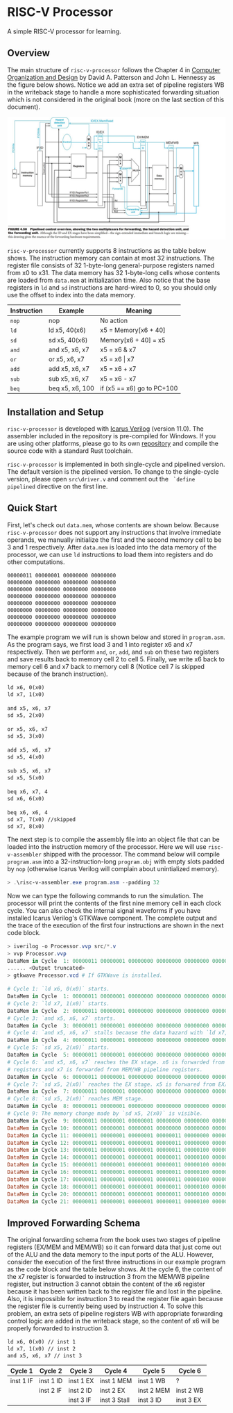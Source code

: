 # RISC-V Processor

A simple RISC-V processor for learning.

## Overview

The main structure of `risc-v-processor` follows the Chapter 4 in [Computer Organization and Design](https://www.amazon.com/Computer-Organization-Design-RISC-V-Architecture/dp/0128122757) by David A. Patterson and John L. Hennessy as the figure below shows. Notice we add an extra set of pipeline registers WB in the writeback stage to handle a more sophisticated forwarding situation which is not considered in the original book (more on the last section of this document).

![Pipelined Control Overview](pipelined_control_overview.jpg)

`risc-v-processor` currently supports 8 instructions as the table below shows. The instruction memory can contain at most 32 instructions. The register file consists of 32 1-byte-long general-purpose registers named from x0 to x31. The data memory has 32 1-byte-long cells whose contents are loaded from `data.mem` at initialization time. Also notice that the base registers in `ld` and `sd` instructions are hard-wired to 0, so you should only use the offset to index into the data memory.

| Instruction | Example | Meaning |
| --- | --- | --- |
| `nop` | nop | No action |
| `ld` | ld x5, 40(x6) | x5 = Memory[x6 + 40] |
| `sd` | sd x5, 40(x6) | Memory[x6 + 40] = x5 |
| `and` | and x5, x6, x7 | x5 = x6 & x7 |
| `or` | or x5, x6, x7 | x5 = x6 \| x7 |
| `add` | add x5, x6, x7 | x5 = x6 + x7 |
| `sub` | sub x5, x6, x7 | x5 = x6 - x7 |
| `beq` | beq x5, x6, 100 | if (x5 == x6) go to PC+100 |

## Installation and Setup

`risc-v-processor` is developed with [Icarus Verilog](http://iverilog.icarus.com/) (version 11.0). The assembler included in the repository is pre-compiled for Windows. If you are using other platforms, please go to its own [repository](https://github.com/pastchick3/risc-v-assembler) and compile the source code with a standard Rust toolchain.

`risc-v-processor` is implemented in both single-cycle and pipelined version. The default version is the pipelined version. To change to the single-cycle version, please open `src\driver.v` and comment out the `` `define pipelined`` directive on the first line.

## Quick Start

First, let's check out `data.mem`, whose contents are shown below. Because `risc-v-processor` does not support any instructions that involve immediate operands, we manually initialize the first and the second memory cell to be 3 and 1 respectively. After `data.mem` is loaded into the data memory of the processor, we can use `ld` instructions to load them into registers and do other computations.

``` MEM
00000011 00000001 00000000 00000000
00000000 00000000 00000000 00000000
00000000 00000000 00000000 00000000
00000000 00000000 00000000 00000000
00000000 00000000 00000000 00000000
00000000 00000000 00000000 00000000
00000000 00000000 00000000 00000000
00000000 00000000 00000000 00000000
```

The example program we will run is shown below and stored in `program.asm`. As the program says, we first load 3 and 1 into register x6 and x7 respectively. Then we perform `and`, `or`, `add`, and `sub` on these two registers and save results back to memory cell 2 to cell 5. Finally, we write x6 back to memory cell 6 and x7 back to memory cell 8 (Notice cell 7 is skipped because of the branch instruction).

``` ASM
ld x6, 0(x0)
ld x7, 1(x0)

and x5, x6, x7
sd x5, 2(x0)

or x5, x6, x7
sd x5, 3(x0)

add x5, x6, x7
sd x5, 4(x0)

sub x5, x6, x7
sd x5, 5(x0)

beq x6, x7, 4
sd x6, 6(x0)

beq x6, x6, 4
sd x7, 7(x0) //skipped
sd x7, 8(x0)
```

The next step is to compile the assembly file into an object file that can be loaded into the instruction memory of the processor. Here we will use `risc-v-assembler` shipped with the processor. The command below will compile `program.asm` into a 32-instruction-long `program.obj` with empty slots padded by `nop` (otherwise Icarus Verilog will complain about unintialized memory).

``` PowerShell
> .\risc-v-assembler.exe program.asm --padding 32
```

Now we can type the following commands to run the simulation. The processor will print the contents of the first nine memory cell in each clock cycle. You can also check the internal signal waveforms if you have installed Icarus Verilog's GTKWave component. The complete output and the trace of the execution of the first four instructions are shown in the next code block.

``` PowerShell
> iverilog -o Processor.vvp src/*.v
> vvp Processor.vvp
DataMem in Cycle  1: 00000011 00000001 00000000 00000000 00000000 00000000 00000000 00000000 00000000
...... <Output truncated>
> gtkwave Processor.vcd # If GTKWave is installed.
```

``` PowerShell
# Cycle 1: `ld x6, 0(x0)` starts.
DataMem in Cycle  1: 00000011 00000001 00000000 00000000 00000000 00000000 00000000 00000000 00000000
# Cycle 2: `ld x7, 1(x0)` starts.
DataMem in Cycle  2: 00000011 00000001 00000000 00000000 00000000 00000000 00000000 00000000 00000000
# Cycle 3: `and x5, x6, x7` starts.
DataMem in Cycle  3: 00000011 00000001 00000000 00000000 00000000 00000000 00000000 00000000 00000000
# Cycle 4: `and x5, x6, x7` stalls because the data hazard with `ld x7, 1(x0)`.
DataMem in Cycle  4: 00000011 00000001 00000000 00000000 00000000 00000000 00000000 00000000 00000000
# Cycle 5: `sd x5, 2(x0)` starts.
DataMem in Cycle  5: 00000011 00000001 00000000 00000000 00000000 00000000 00000000 00000000 00000000
# Cycle 6: `and x5, x6, x7` reaches the EX stage. x6 is forwarded from the new WB pipeline
# registers and x7 is forwarded from MEM/WB pipeline registers.
DataMem in Cycle  6: 00000011 00000001 00000000 00000000 00000000 00000000 00000000 00000000 00000000
# Cycle 7: `sd x5, 2(x0)` reaches the EX stage. x5 is forwared from EX/MEM pipeline registers.
DataMem in Cycle  7: 00000011 00000001 00000000 00000000 00000000 00000000 00000000 00000000 00000000
# Cycle 8: `sd x5, 2(x0)` reaches MEM stage.
DataMem in Cycle  8: 00000011 00000001 00000000 00000000 00000000 00000000 00000000 00000000 00000000
# Cycle 9: The memory change made by `sd x5, 2(x0)` is visible.
DataMem in Cycle  9: 00000011 00000001 00000001 00000000 00000000 00000000 00000000 00000000 00000000
DataMem in Cycle 10: 00000011 00000001 00000001 00000000 00000000 00000000 00000000 00000000 00000000
DataMem in Cycle 11: 00000011 00000001 00000001 00000011 00000000 00000000 00000000 00000000 00000000
DataMem in Cycle 12: 00000011 00000001 00000001 00000011 00000000 00000000 00000000 00000000 00000000
DataMem in Cycle 13: 00000011 00000001 00000001 00000011 00000100 00000000 00000000 00000000 00000000
DataMem in Cycle 14: 00000011 00000001 00000001 00000011 00000100 00000000 00000000 00000000 00000000
DataMem in Cycle 15: 00000011 00000001 00000001 00000011 00000100 00000010 00000000 00000000 00000000
DataMem in Cycle 16: 00000011 00000001 00000001 00000011 00000100 00000010 00000000 00000000 00000000
DataMem in Cycle 17: 00000011 00000001 00000001 00000011 00000100 00000010 00000011 00000000 00000000
DataMem in Cycle 18: 00000011 00000001 00000001 00000011 00000100 00000010 00000011 00000000 00000000
DataMem in Cycle 20: 00000011 00000001 00000001 00000011 00000100 00000010 00000011 00000000 00000000
DataMem in Cycle 21: 00000011 00000001 00000001 00000011 00000100 00000010 00000011 00000000 00000001
```

## Improved Forwarding Schema

The original forwarding schema from the book uses two stages of pipeline registers (EX/MEM and MEM/WB) so it can forward data that just come out of the ALU and the data memory to the input ports of the ALU. However, consider the execution of the first three instructions in our example program as the code block and the table below shows. At the cycle 6, the content of the x7 register is forwarded to instruction 3 from the MEM/WB pipeline register, but instruction 3 cannot obtain the content of the x6 register because it has been written back to the register file and lost in the pipeline. Also, it is impossible for instruction 3 to read the register file again because the register file is currently being used by instruction 4. To solve this problem, an extra sets of pipeline registers WB with appropriate forwarding control logic are added in the writeback stage, so the content of x6 will be properly forwarded to instruction 3.

``` ASM
ld x6, 0(x0) // inst 1
ld x7, 1(x0) // inst 2
and x5, x6, x7 // inst 3
```

| Cycle 1 | Cycle 2 | Cycle 3 | Cycle 4 | Cycle 5 | Cycle 6 |
| --- | --- | --- | --- | --- | --- |
| inst 1 IF | inst 1 ID | inst 1 EX | inst 1 MEM | inst 1 WB | ? |
| | inst 2 IF | inst 2 ID | inst 2 EX | inst 2 MEM | inst 2 WB |
| | | inst 3 IF | inst 3 Stall | inst 3 ID | inst 3 EX |
